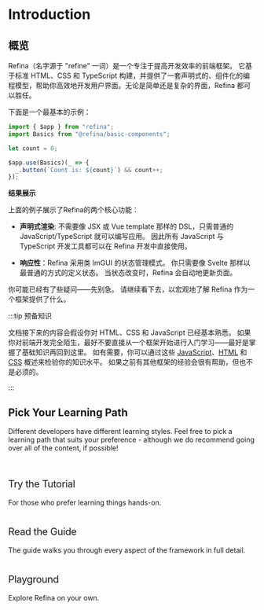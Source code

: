 # Introduction

## 概览

Refina（名字源于 "refine" 一词）是一个专注于提高开发效率的前端框架。 它基于标准 HTML、CSS 和 TypeScript 构建，并提供了一套声明式的、组件化的编程模型，帮助你高效地开发用户界面。无论是简单还是复杂的界面，Refina 都可以胜任。

下面是一个最基本的示例：

```ts
import { $app } from "refina";
import Basics from "@refina/basic-components";

let count = 0;

$app.use(Basics)(_ => {
  _.button(`Count is: ${count}`) && count++;
});
```

**结果展示**

<script setup>
import "@vue/theme";
import CounterVue from "snippets/counter.vue"
</script>

<CounterVue />

上面的例子展示了Refina的两个核心功能：

- **声明式渲染**: 不需要像 JSX 或 Vue template 那样的 DSL，只需普通的 JavaScript/TypeScript 就可以编写应用。 因此所有 JavaScript 与 TypeScript 开发工具都可以在 Refina 开发中直接使用。

- **响应性**：Refina 采用类 ImGUI 的状态管理模式。 你只需要像 Svelte 那样以最普通的方式的定义状态。 当状态改变时，Refina 会自动地更新页面。

你可能已经有了些疑问——先别急。 请继续看下去，以宏观地了解 Refina 作为一个框架提供了什么。

:::tip 预备知识

文档接下来的内容会假设你对 HTML、CSS 和 JavaScript 已经基本熟悉。 如果你对前端开发完全陌生，最好不要直接从一个框架开始进行入门学习——最好是掌握了基础知识再回到这里。 如有需要，你可以通过这些 [JavaScript](https://developer.mozilla.org/en-US/docs/Web/JavaScript/A_re-introduction_to_JavaScript)、[HTML](https://developer.mozilla.org/en-US/docs/Learn/HTML/Introduction_to_HTML) 和 [CSS](https://developer.mozilla.org/en-US/docs/Learn/CSS/First_steps) 概述来检验你的知识水平。 如果之前有其他框架的经验会很有帮助，但也不是必须的。

:::

## Pick Your Learning Path

Different developers have different learning styles. Feel free to pick a learning path that suits your preference - although we do recommend going over all of the content, if possible!

<div class="vt-box-container next-steps">
  <a class="vt-box" href="../tutorial/">
    <p class="next-steps-link">Try the Tutorial</p>
    <p class="next-steps-caption">For those who prefer learning things hands-on.</p>
  </a>
  <a class="vt-box" href="./quick-start">
    <p class="next-steps-link">Read the Guide</p>
    <p class="next-steps-caption">The guide walks you through every aspect of the framework in full detail.</p>
  </a>
  <a class="vt-box" href="/misc/playground">
    <p class="next-steps-link">Playground</p>
    <p class="next-steps-caption">Explore Refina on your own.</p>
  </a>
</div>

<style scoped>
.next-steps > * {
  text-decoration: none;
}
.next-steps .vt-box {
  border: 1px solid transparent;
}
.next-steps .vt-box:hover {
  border-color: var(--vp-c-brand);
  transition: border-color .3s cubic-bezier(.25,.8,.25,1);
}
.next-steps-link {
  font-size: 20px;
  line-height: 1.4;
  letter-spacing: -.02em;
  margin-bottom: .75em;
  display: block;
  color: var(--vp-c-brand);
}
.next-steps-caption {
  margin-bottom: 0;
  color: var(--vp-c-text-2);
  transition: color .5s;
}
</style>
